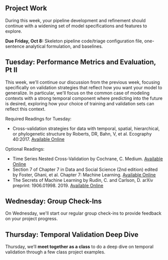 ## Project Work
During this week, your pipeline development and refinement should continue with a widening set of model specifications and features to explore.

**Due Friday, Oct 8:** Skeleton pipeline code/triage configuration file, one-sentence analytical formulation, and baselines.

## Tuesday: Performance Metrics and Evaluation, Pt II
This week, we'll continue our discussion from the previous week, focusing specifically on validation strategies that reflect how you want your model to generalize. In particular, we'll focus on the common case of modeling contexts with a strong temporal component where predicting into the future is desired, exploring how your choice of training and validation sets can reflect this context.

Required Readings for Tuesday:

- Cross-validation strategies for data with temporal, spatial, hierarchical, or phylogenetic
structure by Roberts, DR, Bahn, V, et al. Ecography 40:2017. [Available Online](https://onlinelibrary.wiley.com/doi/pdf/10.1111/ecog.02881)

Optional Readings:

- Time Series Nested Cross-Validation by Cochrane, C. Medium. [Available Online](https://towardsdatascience.com/time-series-nested-cross-validation-76adba623eb9)
- Section 7 of Chapter 7 in Data and Social Science (2nd edition) edited by Foster, Ghani, et al. Chapter 7: Machine Learning. [Available Online](https://textbook.coleridgeinitiative.org/chap-ml.html)
- The Secrets of Machine Learning by Rudin, C. and Carlson, D. arXiv preprint: 1906.01998. 2019. [Available Online](https://arxiv.org/abs/1906.01998)

## Wednesday: Group Check-Ins
On Wednesday, we'll start our regular group check-ins to provide feedback on your project progress.

## Thursday: Temporal Validation Deep Dive
Thursday, we’ll **meet together as a class** to do a deep dive on temporal validation through a few class project examples.

